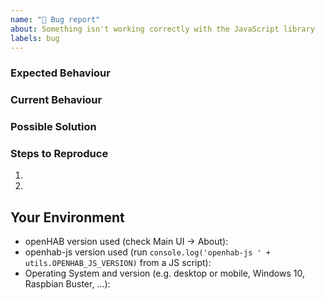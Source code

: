 ```yaml
---
name: "🐛 Bug report"
about: Something isn't working correctly with the JavaScript library
labels: bug
---
```


<!-- Provide a general summary of the issue in the *Title* above -->

<!-- Important: Please contact the openHAB community forum for questions or -->
<!-- for configuration and usage guidance: https://community.openhab.org -->

<!-- Feel free to delete any comment lines in the template (starting with "<!--") -->

### Expected Behaviour

<!-- If you're describing a bug, tell us what should happen -->
<!-- If you're suggesting a change/improvement, tell us how it should work -->

### Current Behaviour

<!-- If describing a bug, tell us what happens instead of the expected behaviour -->
<!-- Include related log information (preferably debug level) and related configs -->
<!-- Use a file attachment for log and config information longer than a few lines -->
<!-- Enclose multi-line log/code snippets with ``` on new lines for proper formatting -->
<!-- If suggesting a change/improvement, explain the difference from current behaviour -->

### Possible Solution

<!-- Not obligatory, but suggest a fix/reason for the bug, -->
<!-- or ideas how to implement the addition or change -->

### Steps to Reproduce

<!-- Describe us how to reproduce the issue -->
<!-- Use a list for it -->

1.
2.

## Your Environment

- openHAB version used (check Main UI -> About): 
- openhab-js version used (run `console.log('openhab-js ' + utils.OPENHAB_JS_VERSION)` from a JS script): 
- Operating System and version (e.g. desktop or mobile, Windows 10, Raspbian Buster, ...): 
